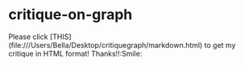 # critique-on-graph

Please click [THIS] (file:///Users/Bella/Desktop/critiquegraph/markdown.html) to get my critique in HTML format!
Thanks!!:Smile:
